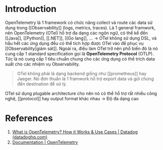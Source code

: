 ---
---

# Introduction

OpenTelemetry là 1 framework có chức năng collect và route các data sử dụng trong [[Observability]] (logs, metrics, traces). Là 1 general framwork, nên OpenTelemetry (OTel) hỗ trợ đa dạng các ngôn ngữ, có thể kể đến [[Java]], [[Python]], [[.NET]], [[Go lang]], ... -> OTel không sử dụng DSL, và hầu hết các ứng dụng đều có thể tích hợp được OTel vào để phục vụ [[Observability|giám sát]]. Ngoài ra, điều làm OTel trở nên phổ biến đó là nó cung cấp 1 standard specification gọi là __OpenTelemetry Protocol__ (OTLP). Tức là nó cung cấp 1 tiêu chuẩn chung cho các ứng dụng có thể trích data suất cho các nhiệm vụ Observability.

>OTel không phải là dạng backend giống như [[prometheus]] hay Jaeger. Nó đơn thuần là 1 framwork hỗ trợ export data và gửi chúng đến destination để xử lý.

OTel sử dụng plugable architecture cho nên nó có thể hỗ trợ rất nhiều công nghệ, [[protocol]] hay output format khác nhau -> Độ đa dạng cao

# References

1. [What is OpenTelemetry? How it Works & Use Cases | Datadog (datadoghq.com)](https://www.datadoghq.com/knowledge-center/opentelemetry/)
2. [Documentation | OpenTelemetry](https://opentelemetry.io/docs/)